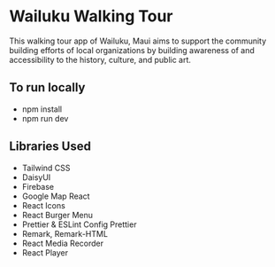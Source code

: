 # Wailuku Walking Tour

This walking tour app of Wailuku, Maui aims to support the community building efforts of local organizations by building awareness of and accessibility to the history, culture, and public art.

## To run locally

- npm install
- npm run dev

## Libraries Used

- Tailwind CSS
- DaisyUI
- Firebase
- Google Map React
- React Icons
- React Burger Menu
- Prettier & ESLint Config Prettier
- Remark, Remark-HTML
- React Media Recorder
- React Player
